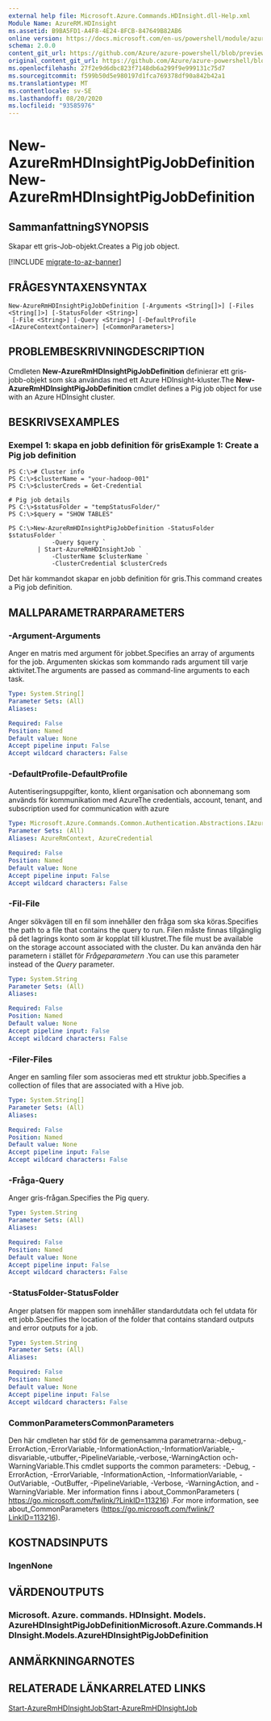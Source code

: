 ```yaml
---
external help file: Microsoft.Azure.Commands.HDInsight.dll-Help.xml
Module Name: AzureRM.HDInsight
ms.assetid: B9BA5FD1-A4F8-4E24-8FCB-847649B82AB6
online version: https://docs.microsoft.com/en-us/powershell/module/azurerm.hdinsight/new-azurermhdinsightpigjobdefinition
schema: 2.0.0
content_git_url: https://github.com/Azure/azure-powershell/blob/preview/src/ResourceManager/HDInsight/Commands.HDInsight/help/New-AzureRmHDInsightPigJobDefinition.md
original_content_git_url: https://github.com/Azure/azure-powershell/blob/preview/src/ResourceManager/HDInsight/Commands.HDInsight/help/New-AzureRmHDInsightPigJobDefinition.md
ms.openlocfilehash: 27f2e9d6dbc823f7148db6a299f9e999131c75d7
ms.sourcegitcommit: f599b50d5e980197d1fca769378df90a842b42a1
ms.translationtype: MT
ms.contentlocale: sv-SE
ms.lasthandoff: 08/20/2020
ms.locfileid: "93585976"
---
```

# <span data-ttu-id="a1eaa-101">New-AzureRmHDInsightPigJobDefinition</span><span class="sxs-lookup"><span data-stu-id="a1eaa-101">New-AzureRmHDInsightPigJobDefinition</span></span>

## <span data-ttu-id="a1eaa-102">Sammanfattning</span><span class="sxs-lookup"><span data-stu-id="a1eaa-102">SYNOPSIS</span></span>
<span data-ttu-id="a1eaa-103">Skapar ett gris-Job-objekt.</span><span class="sxs-lookup"><span data-stu-id="a1eaa-103">Creates a Pig job object.</span></span>

[!INCLUDE [migrate-to-az-banner](../../includes/migrate-to-az-banner.md)]

## <span data-ttu-id="a1eaa-104">FRÅGESYNTAXEN</span><span class="sxs-lookup"><span data-stu-id="a1eaa-104">SYNTAX</span></span>

```
New-AzureRmHDInsightPigJobDefinition [-Arguments <String[]>] [-Files <String[]>] [-StatusFolder <String>]
 [-File <String>] [-Query <String>] [-DefaultProfile <IAzureContextContainer>] [<CommonParameters>]
```

## <span data-ttu-id="a1eaa-105">PROBLEMBESKRIVNING</span><span class="sxs-lookup"><span data-stu-id="a1eaa-105">DESCRIPTION</span></span>
<span data-ttu-id="a1eaa-106">Cmdleten **New-AzureRmHDInsightPigJobDefinition** definierar ett gris-jobb-objekt som ska användas med ett Azure HDInsight-kluster.</span><span class="sxs-lookup"><span data-stu-id="a1eaa-106">The **New-AzureRmHDInsightPigJobDefinition** cmdlet defines a Pig job object for use with an Azure HDInsight cluster.</span></span>

## <span data-ttu-id="a1eaa-107">BESKRIVS</span><span class="sxs-lookup"><span data-stu-id="a1eaa-107">EXAMPLES</span></span>

### <span data-ttu-id="a1eaa-108">Exempel 1: skapa en jobb definition för gris</span><span class="sxs-lookup"><span data-stu-id="a1eaa-108">Example 1: Create a Pig job definition</span></span>
```
PS C:\># Cluster info
PS C:\>$clusterName = "your-hadoop-001"
PS C:\>$clusterCreds = Get-Credential

# Pig job details
PS C:\>$statusFolder = "tempStatusFolder/"
PS C:\>$query = "SHOW TABLES"

PS C:\>New-AzureRmHDInsightPigJobDefinition -StatusFolder $statusFolder `
            -Query $query `
        | Start-AzureRmHDInsightJob `
            -ClusterName $clusterName `
            -ClusterCredential $clusterCreds
```

<span data-ttu-id="a1eaa-109">Det här kommandot skapar en jobb definition för gris.</span><span class="sxs-lookup"><span data-stu-id="a1eaa-109">This command creates a Pig job definition.</span></span>

## <span data-ttu-id="a1eaa-110">MALLPARAMETRAR</span><span class="sxs-lookup"><span data-stu-id="a1eaa-110">PARAMETERS</span></span>

### <span data-ttu-id="a1eaa-111">-Argument</span><span class="sxs-lookup"><span data-stu-id="a1eaa-111">-Arguments</span></span>
<span data-ttu-id="a1eaa-112">Anger en matris med argument för jobbet.</span><span class="sxs-lookup"><span data-stu-id="a1eaa-112">Specifies an array of arguments for the job.</span></span>
<span data-ttu-id="a1eaa-113">Argumenten skickas som kommando rads argument till varje aktivitet.</span><span class="sxs-lookup"><span data-stu-id="a1eaa-113">The arguments are passed as command-line arguments to each task.</span></span>

```yaml
Type: System.String[]
Parameter Sets: (All)
Aliases:

Required: False
Position: Named
Default value: None
Accept pipeline input: False
Accept wildcard characters: False
```

### <span data-ttu-id="a1eaa-114">-DefaultProfile</span><span class="sxs-lookup"><span data-stu-id="a1eaa-114">-DefaultProfile</span></span>
<span data-ttu-id="a1eaa-115">Autentiseringsuppgifter, konto, klient organisation och abonnemang som används för kommunikation med Azure</span><span class="sxs-lookup"><span data-stu-id="a1eaa-115">The credentials, account, tenant, and subscription used for communication with azure</span></span>

```yaml
Type: Microsoft.Azure.Commands.Common.Authentication.Abstractions.IAzureContextContainer
Parameter Sets: (All)
Aliases: AzureRmContext, AzureCredential

Required: False
Position: Named
Default value: None
Accept pipeline input: False
Accept wildcard characters: False
```

### <span data-ttu-id="a1eaa-116">-Fil</span><span class="sxs-lookup"><span data-stu-id="a1eaa-116">-File</span></span>
<span data-ttu-id="a1eaa-117">Anger sökvägen till en fil som innehåller den fråga som ska köras.</span><span class="sxs-lookup"><span data-stu-id="a1eaa-117">Specifies the path to a file that contains the query to run.</span></span>
<span data-ttu-id="a1eaa-118">Filen måste finnas tillgänglig på det lagrings konto som är kopplat till klustret.</span><span class="sxs-lookup"><span data-stu-id="a1eaa-118">The file must be available on the storage account associated with the cluster.</span></span>
<span data-ttu-id="a1eaa-119">Du kan använda den här parametern i stället för *Frågeparametern* .</span><span class="sxs-lookup"><span data-stu-id="a1eaa-119">You can use this parameter instead of the *Query* parameter.</span></span>

```yaml
Type: System.String
Parameter Sets: (All)
Aliases:

Required: False
Position: Named
Default value: None
Accept pipeline input: False
Accept wildcard characters: False
```

### <span data-ttu-id="a1eaa-120">-Filer</span><span class="sxs-lookup"><span data-stu-id="a1eaa-120">-Files</span></span>
<span data-ttu-id="a1eaa-121">Anger en samling filer som associeras med ett struktur jobb.</span><span class="sxs-lookup"><span data-stu-id="a1eaa-121">Specifies a collection of files that are associated with a Hive job.</span></span>

```yaml
Type: System.String[]
Parameter Sets: (All)
Aliases:

Required: False
Position: Named
Default value: None
Accept pipeline input: False
Accept wildcard characters: False
```

### <span data-ttu-id="a1eaa-122">-Fråga</span><span class="sxs-lookup"><span data-stu-id="a1eaa-122">-Query</span></span>
<span data-ttu-id="a1eaa-123">Anger gris-frågan.</span><span class="sxs-lookup"><span data-stu-id="a1eaa-123">Specifies the Pig query.</span></span>

```yaml
Type: System.String
Parameter Sets: (All)
Aliases:

Required: False
Position: Named
Default value: None
Accept pipeline input: False
Accept wildcard characters: False
```

### <span data-ttu-id="a1eaa-124">-StatusFolder</span><span class="sxs-lookup"><span data-stu-id="a1eaa-124">-StatusFolder</span></span>
<span data-ttu-id="a1eaa-125">Anger platsen för mappen som innehåller standardutdata och fel utdata för ett jobb.</span><span class="sxs-lookup"><span data-stu-id="a1eaa-125">Specifies the location of the folder that contains standard outputs and error outputs for a job.</span></span>

```yaml
Type: System.String
Parameter Sets: (All)
Aliases:

Required: False
Position: Named
Default value: None
Accept pipeline input: False
Accept wildcard characters: False
```

### <span data-ttu-id="a1eaa-126">CommonParameters</span><span class="sxs-lookup"><span data-stu-id="a1eaa-126">CommonParameters</span></span>
<span data-ttu-id="a1eaa-127">Den här cmdleten har stöd för de gemensamma parametrarna:-debug,-ErrorAction,-ErrorVariable,-InformationAction,-InformationVariable,-disvariable,-utbuffer,-PipelineVariable,-verbose,-WarningAction och-WarningVariable.</span><span class="sxs-lookup"><span data-stu-id="a1eaa-127">This cmdlet supports the common parameters: -Debug, -ErrorAction, -ErrorVariable, -InformationAction, -InformationVariable, -OutVariable, -OutBuffer, -PipelineVariable, -Verbose, -WarningAction, and -WarningVariable.</span></span> <span data-ttu-id="a1eaa-128">Mer information finns i about_CommonParameters ( https://go.microsoft.com/fwlink/?LinkID=113216) .</span><span class="sxs-lookup"><span data-stu-id="a1eaa-128">For more information, see about_CommonParameters (https://go.microsoft.com/fwlink/?LinkID=113216).</span></span>

## <span data-ttu-id="a1eaa-129">KOSTNADS</span><span class="sxs-lookup"><span data-stu-id="a1eaa-129">INPUTS</span></span>

### <span data-ttu-id="a1eaa-130">Ingen</span><span class="sxs-lookup"><span data-stu-id="a1eaa-130">None</span></span>

## <span data-ttu-id="a1eaa-131">VÄRDEN</span><span class="sxs-lookup"><span data-stu-id="a1eaa-131">OUTPUTS</span></span>

### <span data-ttu-id="a1eaa-132">Microsoft. Azure. commands. HDInsight. Models. AzureHDInsightPigJobDefinition</span><span class="sxs-lookup"><span data-stu-id="a1eaa-132">Microsoft.Azure.Commands.HDInsight.Models.AzureHDInsightPigJobDefinition</span></span>

## <span data-ttu-id="a1eaa-133">ANMÄRKNINGAR</span><span class="sxs-lookup"><span data-stu-id="a1eaa-133">NOTES</span></span>

## <span data-ttu-id="a1eaa-134">RELATERADE LÄNKAR</span><span class="sxs-lookup"><span data-stu-id="a1eaa-134">RELATED LINKS</span></span>

[<span data-ttu-id="a1eaa-135">Start-AzureRmHDInsightJob</span><span class="sxs-lookup"><span data-stu-id="a1eaa-135">Start-AzureRmHDInsightJob</span></span>](./Start-AzureRmHDInsightJob.md)


